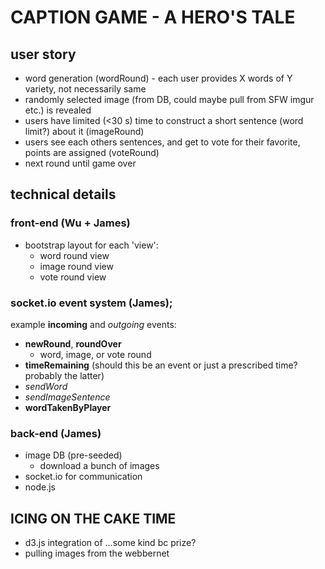 # CAPTION GAME - A HERO'S TALE

## user story

* word generation (wordRound) - each user provides X words of Y variety, not necessarily same
* randomly selected image (from DB, could maybe pull from SFW imgur etc.) is revealed
* users have limited (<30 s) time to construct a short sentence (word limit?) about it (imageRound)
* users see each others sentences, and get to vote for their favorite, points are assigned (voteRound)
* next round until game over

## technical details
### front-end (Wu + James)
* bootstrap layout for each 'view':
  * word round view
  * image round view
  * vote round view

### socket.io event system (James);
example **incoming** and *outgoing* events:
  * **newRound**, **roundOver**
    * word, image, or vote round
  * **timeRemaining** (should this be an event or just a prescribed time?  probably the latter)
  * *sendWord*
  * *sendImageSentence*
  * **wordTakenByPlayer**

### back-end (James)
* image DB (pre-seeded)
  * download a bunch of images
* socket.io for communication
* node.js

## ICING ON THE CAKE TIME

* d3.js integration of ...some kind bc prize?
* pulling images from the webbernet
